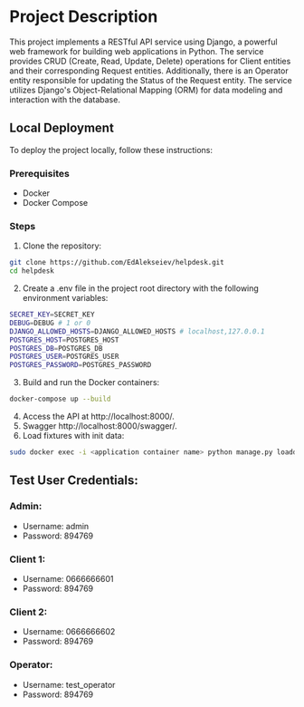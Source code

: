 # Project Description

This project implements a RESTful API service using Django, a powerful web framework for building web applications in Python. The service provides CRUD (Create, Read, Update, Delete) operations for Client entities and their corresponding Request entities. Additionally, there is an Operator entity responsible for updating the Status of the Request entity. The service utilizes Django's Object-Relational Mapping (ORM) for data modeling and interaction with the database.

## Local Deployment
To deploy the project locally, follow these instructions:

### Prerequisites

- Docker 
- Docker Compose

### Steps

1. Clone the repository:
```bash
git clone https://github.com/EdAlekseiev/helpdesk.git
cd helpdesk
```
2. Create a .env file in the project root directory with the following environment variables:
```bash
SECRET_KEY=SECRET_KEY
DEBUG=DEBUG # 1 or 0
DJANGO_ALLOWED_HOSTS=DJANGO_ALLOWED_HOSTS # localhost,127.0.0.1
POSTGRES_HOST=POSTGRES_HOST
POSTGRES_DB=POSTGRES_DB
POSTGRES_USER=POSTGRES_USER
POSTGRES_PASSWORD=POSTGRES_PASSWORD
```
3. Build and run the Docker containers:
```bash
docker-compose up --build
```
4. Access the API at http://localhost:8000/.
5. Swagger http://localhost:8000/swagger/.
6. Load fixtures with init data:
```bash
sudo docker exec -i <application container name> python manage.py loaddata fixtures/init_fixture.json
```

## Test User Credentials:
### Admin:
- Username: admin
- Password: 894769

### Client 1:
- Username: 0666666601
- Password: 894769

### Client 2:
- Username: 0666666602
- Password: 894769

### Operator:
- Username: test_operator
- Password: 894769
